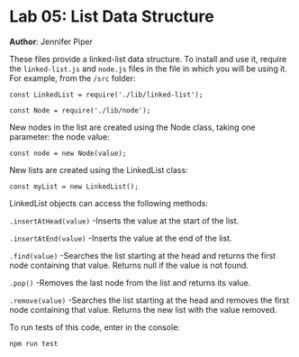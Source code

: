 # Lab 05: List Data Structure
**Author**: Jennifer Piper


These files provide a linked-list data structure. To install and use it, require the `linked-list.js` and `node.js` files in the file in which you will be using it.
For example, from the `/src` folder:

`const LinkedList = require('./lib/linked-list');`

`const Node = require('./lib/node');`

New nodes in the list are created using the Node class, taking one parameter: the node value:

`const node = new Node(value);`

New lists are created using the LinkedList class:

`const myList = new LinkedList();`

LinkedList objects can access the following methods:

`.insertAtHead(value)`
-Inserts the value at the start of the list.

`.insertAtEnd(value)`
-Inserts the value at the end of the list.

`.find(value)`
-Searches the list starting at the head and returns the first node containing that value. Returns null if the value is not found.

`.pop()`
-Removes the last node from the list and returns its value.

`.remove(value)`
-Searches the list starting at the head and removes the first node containing that value. Returns the new list with the value removed.



To run tests of this code, enter in the console:

`npm run test`

